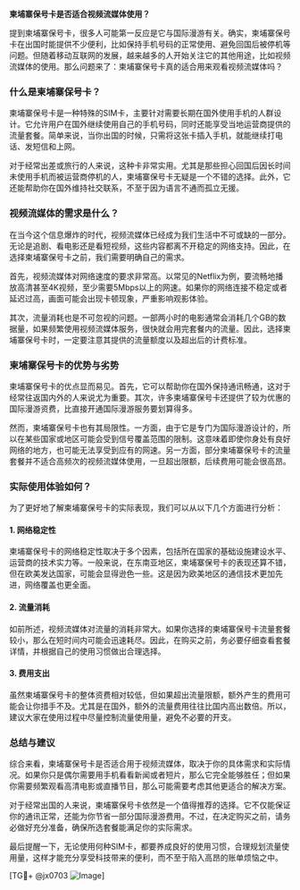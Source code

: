 **柬埔寨保号卡是否适合视频流媒体使用？**

提到柬埔寨保号卡，很多人可能第一反应是它与国际漫游有关。确实，柬埔寨保号卡在出国时能提供不少便利，比如保持手机号码的正常使用、避免回国后被停机等问题。但随着移动互联网的发展，越来越多的人开始关注它的其他用途，比如视频流媒体的使用。那么问题来了：柬埔寨保号卡真的适合用来观看视频流媒体吗？

### 什么是柬埔寨保号卡？
柬埔寨保号卡是一种特殊的SIM卡，主要针对需要长期在国外使用手机的人群设计。它允许用户在国外继续使用自己的手机号码，同时还能享受当地运营商提供的流量套餐。简单来说，当你出国的时候，只需将这张卡插入手机，就能继续打电话、发短信和上网。

对于经常出差或旅行的人来说，这种卡非常实用。尤其是那些担心回国后因长时间未使用手机而被运营商停机的人，柬埔寨保号卡无疑是一个不错的选择。此外，它还能帮助你在国外维持社交联系，不至于因为语言不通而孤立无援。

### 视频流媒体的需求是什么？
在当今这个信息爆炸的时代，视频流媒体已经成为我们生活中不可或缺的一部分。无论是追剧、看电影还是看短视频，这些内容都离不开稳定的网络支持。因此，在选择柬埔寨保号卡之前，我们需要明确自己的需求。

首先，视频流媒体对网络速度的要求非常高。以常见的Netflix为例，要流畅地播放高清甚至4K视频，至少需要5Mbps以上的网速。如果你的网络连接不稳定或者延迟过高，画面可能会出现卡顿现象，严重影响观影体验。

其次，流量消耗也是不可忽视的问题。一部两小时的电影通常会消耗几个GB的数据量，如果频繁使用视频流媒体服务，很快就会用完套餐内的流量。因此，选择柬埔寨保号卡时，一定要注意其提供的流量额度以及超出后的计费标准。

### 柬埔寨保号卡的优势与劣势
柬埔寨保号卡的优点显而易见。首先，它可以帮助你在国外保持通讯畅通，这对于经常往返国内外的人来说尤为重要。其次，许多柬埔寨保号卡还提供了较为优惠的国际漫游资费，比直接开通国际漫游服务要划算得多。

然而，柬埔寨保号卡也有其局限性。一方面，由于它是专门为国际漫游设计的，所以在某些国家或地区可能会受到信号覆盖范围的限制。这意味着即使你身处有良好网络的地方，也可能无法享受到应有的网速。另一方面，部分柬埔寨保号卡的流量套餐并不适合高频次的视频流媒体使用，一旦超出限额，后续费用可能会很高昂。

### 实际使用体验如何？
为了更好地了解柬埔寨保号卡的实际表现，我们可以从以下几个方面进行分析：

#### 1. 网络稳定性
柬埔寨保号卡的网络稳定性取决于多个因素，包括所在国家的基础设施建设水平、运营商的技术实力等。一般来说，在东南亚地区，柬埔寨保号卡的表现还算不错，但在欧美发达国家，可能会显得逊色一些。这是因为欧美地区的通信技术更加先进，网络覆盖也更全面。

#### 2. 流量消耗
如前所述，视频流媒体对流量的消耗非常大。如果你选择的柬埔寨保号卡流量套餐较小，那么在短时间内可能会迅速耗尽。因此，在购买之前，务必要仔细查看套餐详情，并根据自己的使用习惯做出合理选择。

#### 3. 费用支出
虽然柬埔寨保号卡的整体资费相对较低，但如果超出流量限额，额外产生的费用可能会让你措手不及。尤其是在国外，额外的流量费用往往比国内高出数倍。所以，建议大家在使用过程中尽量控制流量使用量，避免不必要的开支。

### 总结与建议
综合来看，柬埔寨保号卡是否适合用于视频流媒体，取决于你的具体需求和实际情况。如果你只是偶尔需要用手机看看新闻或者短片，那么它完全能够胜任；但如果你需要频繁观看高清电影或直播节目，那么可能需要考虑其他更适合的解决方案。

对于经常出国的人来说，柬埔寨保号卡依然是一个值得推荐的选择。它不仅能保证你的通讯正常，还能为你节省一部分国际漫游费用。不过，在决定购买之前，请务必做好充分准备，确保所选套餐能满足你的实际需求。

最后提醒一下，无论使用何种SIM卡，都要养成良好的使用习惯，合理规划流量使用量，这样才能充分享受科技带来的便利，而不至于陷入高昂的账单烦恼之中。

[TG💪+ @jx0703 ![Image](https://github.com/user-attachments/assets/dbca1d08-cadb-493c-b0ec-ad6f7a83f270)]